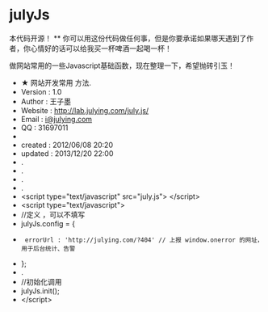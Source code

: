 julyJs
======

本代码开源！
 ** 你可以用这份代码做任何事，但是你要承诺如果哪天遇到了作者，你心情好的话可以给我买一杯啤酒一起喝一杯！




做网站常用的一些Javascript基础函数，现在整理一下，希望抛砖引玉！


 
 * ★ 网站开发常用 方法.
 * Version  : 1.0
 * Author   : 王子墨
 * Website  : http://lab.julying.com/july.js/
 * Email    : i@julying.com
 * QQ       : 31697011
 *
 * created  : 2012/06/08 20:20
 * updated  : 2013/12/20 22:00
 * .
 * .
 * .
 * .
 * &lt;script type="text/javascript" src="july.js"&gt; &lt;/script&gt;
 * &lt;script type="text/javascript"&gt;
 *	//定义 ，可以不填写
 *	julyJs.config = {
 *		errorUrl : 'http://julying.com/?404' // 上报 window.onerror 的网址，用于后台统计、告警
 *	};
 * .
 *	//初始化调用
 *	julyJs.init();
 * &lt;/script&gt;
 

 
 
